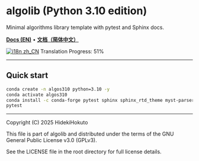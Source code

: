 # algolib (Python 3.10 edition)

Minimal algorithms library template with pytest and Sphinx docs.

[**Docs (EN)**](https://HidekiHokuto.github.io/algolib/en/) • [**文档（简体中文）**](https://HidekiHokuto.github.io/algolib/zh/)

<!-- i18n-progress:start -->
[![i18n zh_CN](https://img.shields.io/badge/i18n%20zh--CN-51%25-blue)](https://HidekiHokuto.github.io/algolib/zh/)
Translation Progress: 51%
<!-- i18n-progress:end -->

---

## Quick start
```bash
conda create -n algos310 python=3.10 -y
conda activate algos310
conda install -c conda-forge pytest sphinx sphinx_rtd_theme myst-parser -y
pytest
```

---

Copyright (C) 2025 HidekiHokuto

This file is part of algolib and distributed under the terms of the
GNU General Public License v3.0 (GPLv3).

See the LICENSE file in the root directory for full license details.
